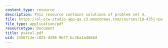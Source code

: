 ```yaml
---
content_type: resource
description: This resource contains solutions of problem set 4.
file: https://ol-ocw-studio-app-qa.s3.amazonaws.com/courses/18-435j-quantum-computation-fall-2003/24567c3ec025d2989b77bc3ba1ad668d_ps4sol.pdf
file_type: application/pdf
resourcetype: Document
title: ps4sol.pdf
uid: 24567c3e-c025-d298-9b77-bc3ba1ad668d
---
```

